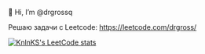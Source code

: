 👋 Hi, I’m @drgrossq


<!---
drgrossq/drgrossq is a ✨ special ✨ repository because its `README.md` (this file) appears on your GitHub profile.
You can click the Preview link to take a look at your changes.
--->
Решаю задачи с Leetcode: https://leetcode.com/drgross/ 

[![KnlnKS's LeetCode stats](https://leetcode-stats-six.vercel.app/?username=drgross)](https://github.com/drgross/leetcode-stats)
